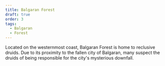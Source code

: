 ```yaml
---
title: Balgaran Forest
draft: true
order: 3
tags:
  - Balgaran
  - Forest
---
```


Located on the westernmost coast, Balgaran Forest is home to reclusive druids. Due to its proximity to the fallen city of Balgaran, many suspect the druids of being responsible for the city's mysterious downfall.

